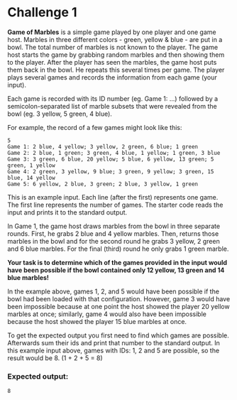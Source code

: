 # Challenge 1

**Game of Marbles** is a simple game played by one player and one game host. Marbles in three different colors - green, yellow & blue - are put in a bowl. The total number of marbles is not known to the player. The game host starts the game by grabbing random marbles and then showing them to the player. After the player has seen the marbles, the game host puts them back in the bowl. He repeats this several times per game. The player plays several games and records the information from each game (your input).


Each game is recorded with its ID number (eg. Game 1: ...) followed by a semicolon-separated list of marble subsets that were revealed from the bowl (eg. 3 yellow, 5 green, 4 blue).


For example, the record of a few games might look like this:

    5
    Game 1: 2 blue, 4 yellow; 3 yellow, 2 green, 6 blue; 1 green
    Game 2: 2 blue, 1 green; 3 green, 4 blue, 1 yellow; 1 green, 3 blue
    Game 3: 3 green, 6 blue, 20 yellow; 5 blue, 6 yellow, 13 green; 5 green, 1 yellow
    Game 4: 2 green, 3 yellow, 9 blue; 3 green, 9 yellow; 3 green, 15 blue, 14 yellow
    Game 5: 6 yellow, 2 blue, 3 green; 2 blue, 3 yellow, 1 green

This is an example input. Each line (after the first) represents one game. The first line represents the number of games. The starter code reads the input and prints it to the standard output.


In Game 1, the game host draws marbles from the bowl in three separate rounds. First, he grabs 2 blue and 4 yellow marbles. Then, returns those marbles in the bowl and for the second round he grabs 3 yellow, 2 green and 6 blue marbles. For the final (third) round he only grabs 1 green marble.


**Your task is to determine which of the games provided in the input would have been possible if the bowl contained only 12 yellow, 13 green and 14 blue marbles!**


In the example above, games 1, 2, and 5 would have been possible if the bowl had been loaded with that configuration. However, game 3 would have been impossible because at one point the host showed the player 20 yellow marbles at once; similarly, game 4 would also have been impossible because the host showed the player 15 blue marbles at once.


To get the expected output you first need to find which games are possible. Afterwards sum their ids and print that number to the standard output. In this example input above, games with IDs: 1, 2 and 5 are possible, so the result would be 8. (1 + 2 + 5 = 8)

### Expected output:

    8
